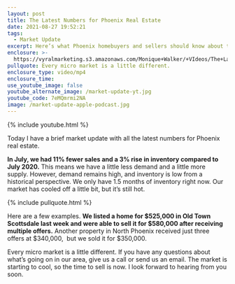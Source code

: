 ```yaml
---
layout: post
title: The Latest Numbers for Phoenix Real Estate
date: 2021-08-27 19:52:21
tags:
  - Market Update
excerpt: Here’s what Phoenix homebuyers and sellers should know about this market.
enclosure: >-
  https://vyralmarketing.s3.amazonaws.com/Monique+Walker/+VIdeos/The+Latest+Numbers+for+Phoenix+Real+Estate.mp4
pullquote: Every micro market is a little different.
enclosure_type: video/mp4
enclosure_time:
use_youtube_image: false
youtube_alternate_image: /market-update-yt.jpg
youtube_code: 7eMQmrmi2NA
image: /market-update-apple-podcast.jpg
---
```

{% include youtube.html %}

Today I have a brief market update with all the latest numbers for Phoenix real estate.&nbsp;

**In July, we had 11% fewer sales and a 3% rise in inventory compared to July 2020.** This means we have a little less demand and a little more supply. However, demand remains high, and inventory is low from a historical perspective. We only have 1.5 months of inventory right now. Our market has cooled off a little bit, but it’s still hot.

{% include pullquote.html %}

Here are a few examples. **We listed a home for $525,000 in Old Town Scottsdale last week and were able to sell it for $580,000 after receiving multiple offers.** Another property in North Phoenix received just three offers at $340,000,&nbsp; but we sold it for $350,000.

Every micro market is a little different. If you have any questions about what’s going on in our area, give us a call or send us an email. The market is starting to cool, so the time to sell is now. I look forward to hearing from you soon.
